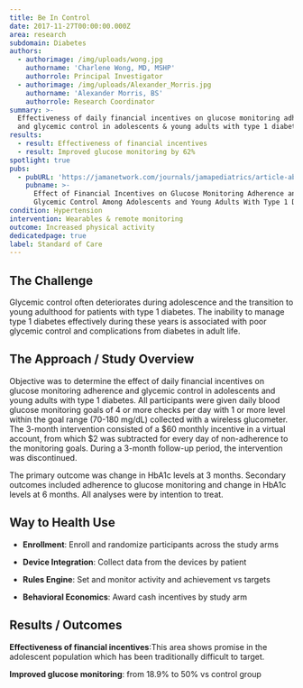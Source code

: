 ```yaml
---
title: Be In Control
date: 2017-11-27T00:00:00.000Z
area: research
subdomain: Diabetes
authors:
  - authorimage: /img/uploads/wong.jpg
    authorname: 'Charlene Wong, MD, MSHP'
    authorrole: Principal Investigator
  - authorimage: /img/uploads/Alexander_Morris.jpg
    authorname: 'Alexander Morris, BS'
    authorrole: Research Coordinator
summary: >-
  Effectiveness of daily financial incentives on glucose monitoring adherence
  and glycemic control in adolescents & young adults with type 1 diabetes.
results:
  - result: Effectiveness of financial incentives
  - result: Improved glucose monitoring by 62%
spotlight: true
pubs:
  - pubURL: 'https://jamanetwork.com/journals/jamapediatrics/article-abstract/2657311'
    pubname: >-
      Effect of Financial Incentives on Glucose Monitoring Adherence and
      Glycemic Control Among Adolescents and Young Adults With Type 1 Diabetes
condition: Hypertension
intervention: Wearables & remote monitoring
outcome: Increased physical activity
dedicatedpage: true
label: Standard of Care
---
```


## The Challenge
Glycemic control often deteriorates during adolescence and the transition to young adulthood for patients with type 1 diabetes. The inability to manage type 1 diabetes effectively during these years is associated with poor glycemic control and complications from diabetes in adult life.


## The Approach / Study Overview
Objective was to determine the effect of daily financial incentives on glucose monitoring adherence and glycemic control in adolescents and young adults with type 1 diabetes. All participants were given daily blood glucose monitoring goals of 4 or more checks per day with 1 or more level within the goal range (70-180 mg/dL) collected with a wireless glucometer. The 3-month intervention consisted of a $60 monthly incentive in a virtual account, from which $2 was subtracted for every day of non-adherence to the monitoring goals. During a 3-month follow-up period, the intervention was discontinued.

The primary outcome was change in HbA1c levels at 3 months. Secondary outcomes included adherence to glucose monitoring and change in HbA1c levels at 6 months. All analyses were by intention to treat.

## Way to Health Use

- **Enrollment**: Enroll and randomize participants across the study arms

- **Device Integration**: Collect data from the devices by patient

- **Rules Engine**: Set and monitor activity and achievement vs targets

- **Behavioral Economics**: Award cash incentives by study arm

## Results / Outcomes

**Effectiveness of financial incentives**:This area shows promise in the adolescent population which has been traditionally difficult to target.

**Improved glucose monitoring**: from 18.9% to 50% vs control group
